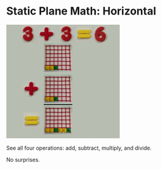 # Static Plane Math: Horizontal

![](../img/plane_t_300.gif)

See all four operations: add, subtract, multiply, and divide.

No surprises.
